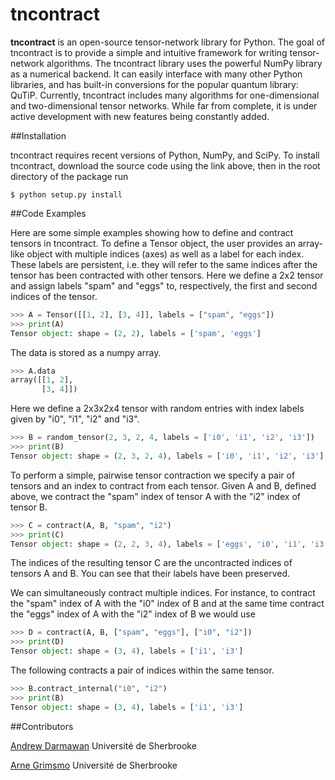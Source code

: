 # tncontract
**tncontract** is an open-source tensor-network library for Python. The goal of tncontract is to provide a simple and intuitive framework for writing tensor-network algorithms. The tncontract library uses the powerful NumPy library as a numerical backend. It can easily interface with many other Python libraries, and has built-in conversions for the popular quantum library: QuTiP. Currently, tncontract includes many algorithms for one-dimensional and two-dimensional tensor networks. While far from complete, it is under active development with new features being constantly added.

##Installation

tncontract requires recent versions of Python, NumPy, and SciPy. To install tncontract, download the source code using the link above, then in the root directory of the package run

```shell
$ python setup.py install
```

##Code Examples

Here are some simple examples showing how to define and contract tensors in tncontract. To define a Tensor object, the user provides an array-like object with multiple indices (axes) as well as a label for each index. These labels are persistent, i.e. they will refer to the same indices after the tensor has been contracted with other tensors. Here we define a 2x2 tensor and assign labels "spam" and "eggs" to, respectively, the first and second indices of the tensor.
```python
>>> A = Tensor([[1, 2], [3, 4]], labels = ["spam", "eggs"])
>>> print(A)
Tensor object: shape = (2, 2), labels = ['spam', 'eggs']
```
The data is stored as a numpy array.
```python
>>> A.data
array([[1, 2],
       [3, 4]])
```

Here we define a 2x3x2x4 tensor with random entries with index labels given by "i0", "i1", "i2" and "i3".
```python 
>>> B = random_tensor(2, 3, 2, 4, labels = ['i0', 'i1', 'i2', 'i3'])
>>> print(B)
Tensor object: shape = (2, 3, 2, 4), labels = ['i0', 'i1', 'i2', 'i3']
```

To perform a simple, pairwise tensor contraction we specify a pair of tensors and an index to contract from each tensor. Given A and B, defined above, we contract the "spam" index of tensor A with the "i2" index of tensor B.

```python
>>> C = contract(A, B, "spam", "i2")
>>> print(C)
Tensor object: shape = (2, 2, 3, 4), labels = ['eggs', 'i0', 'i1', 'i3']
```
The indices of the resulting tensor C are the uncontracted indices of tensors A and B. You can see that their labels have been preserved. 

We can simultaneously contract multiple indices. For instance, to contract the "spam" index of A with the "i0" index of B and at the same time contract the "eggs" index of A with the "i2" index of B we would use
```python
>>> D = contract(A, B, ["spam", "eggs"], ["i0", "i2"])
>>> print(D)
Tensor object: shape = (3, 4), labels = ['i1', 'i3']
```

The following contracts a pair of indices within the same tensor.
```python
>>> B.contract_internal("i0", "i2")
>>> print(B)
Tensor object: shape = (3, 4), labels = ['i1', 'i3']
```

##Contributors

[Andrew Darmawan](https://github.com/andrewdarmawan) Université de Sherbrooke

[Arne Grimsmo](https://github.com/arnelg) Université de Sherbrooke
